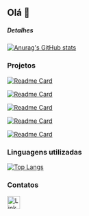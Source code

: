 ## Olá 👋


##### Detalhes

[![Anurag's GitHub stats](https://github-readme-stats.vercel.app/api?username=gui-93&show_icons=true&theme=dark)](https://github.com/anuraghazra/github-readme-stats)

### Projetos

[![Readme Card](https://github-readme-stats.vercel.app/api/pin/?username=gui-93&repo=Rede-Social-YT&theme=dark)](https://github.com/anuraghazra/github-readme-stats)

[![Readme Card](https://github-readme-stats.vercel.app/api/pin/?username=gui-93&repo=Restaurante-EBAC&theme=dark)](https://github.com/anuraghazra/github-readme-stats)

[![Readme Card](https://github-readme-stats.vercel.app/api/pin/?username=gui-93&repo=E-Gov-Analytics&theme=dark)](https://github.com/anuraghazra/github-readme-stats)

[![Readme Card](https://github-readme-stats.vercel.app/api/pin/?username=gui-93&repo=Projeto-SQL&theme=dark)](https://github.com/anuraghazra/github-readme-stats)

[![Readme Card](https://github-readme-stats.vercel.app/api/pin/?username=gui-93&repo=Projeto-SQL&theme=dark)](https://github.com/anuraghazra/github-readme-stats)




### Linguagens utilizadas

[![Top Langs](https://github-readme-stats.vercel.app/api/top-langs/?username=gui-93&layout=compact)](https://github.com/anuraghazra/github-readme-stats)

### Contatos

[<img src='https://img.shields.io/badge/LinkedIn-0077B5?style=for-the-badge&logo=linkedin&logoColor=white' alt='Linkedin' height='30'>](https://www.linkedin.com/in/antonio-guilherme-almeida-santos/)
